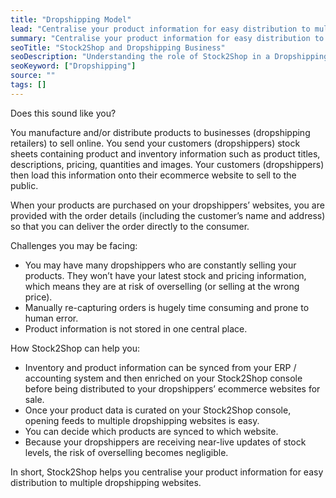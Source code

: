 ```yaml
---
title: "Dropshipping Model"
lead: "Centralise your product information for easy distribution to multiple dropshipping websites."
summary: "Centralise your product information for easy distribution to multiple dropshipping websites."
seoTitle: "Stock2Shop and Dropshipping Business"
seoDescription: "Understanding the role of Stock2Shop in a Dropshipping business model"
seoKeyword: ["Dropshipping"]
source: ""
tags: []
---
```


Does this sound like you?

You manufacture and/or distribute products to businesses (dropshipping retailers) to sell online. You send your customers (dropshippers) stock sheets containing product and inventory information such as product titles, descriptions, pricing, quantities and images. Your customers (dropshippers) then load this information onto their ecommerce website to sell to the public. 

When your products are purchased on your dropshippers’ websites, you are provided with the order details (including the customer’s name and address) so that you can deliver the order directly to the consumer.

Challenges you may be facing:
- You may have many dropshippers who are constantly selling your products. They won’t have your latest stock and pricing information, which means they are at risk of overselling (or selling at the wrong price).
- Manually re-capturing orders is hugely time consuming and prone to human error.
- Product information is not stored in one central place.

How Stock2Shop can help you:
- Inventory and product information can be synced from your ERP / accounting system and then enriched on your Stock2Shop console before being distributed to your dropshippers’ ecommerce websites for sale.
- Once your product data is curated on your Stock2Shop console, opening feeds to multiple dropshipping websites is easy.
- You can decide which products are synced to which website.
- Because your dropshippers are receiving near-live updates of stock levels, the risk of overselling becomes negligible.

In short, Stock2Shop helps you centralise your product information for easy distribution to multiple dropshipping websites.
